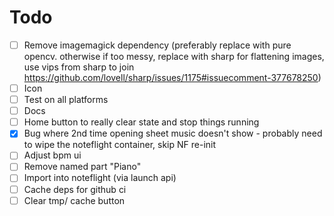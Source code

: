 # Todo

- [ ] Remove imagemagick dependency (preferably replace with pure opencv. otherwise if too messy, replace with sharp for flattening images, use vips from sharp to join https://github.com/lovell/sharp/issues/1175#issuecomment-377678250)
- [ ] Icon
- [ ] Test on all platforms
- [ ] Docs
- [ ] Home button to really clear state and stop things running
- [x] Bug where 2nd time opening sheet music doesn't show - probably need to wipe the noteflight container, skip NF re-init
- [ ] Adjust bpm ui
- [ ] Remove named part "Piano"
- [ ] Import into noteflight (via launch api)
- [ ] Cache deps for github ci
- [ ] Clear tmp/ cache button
